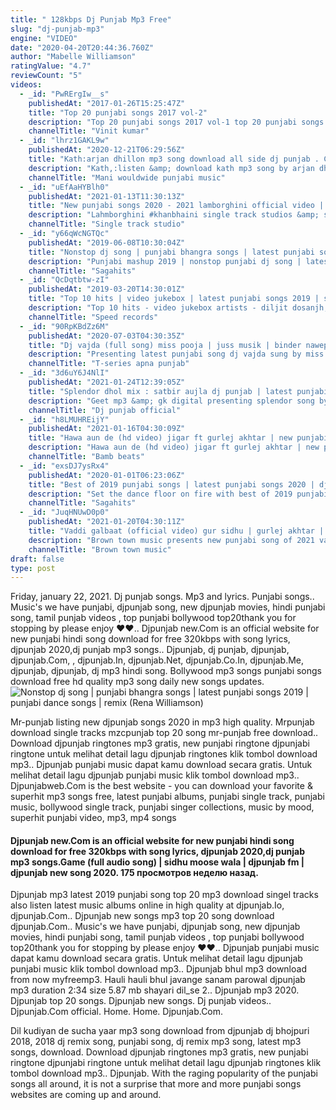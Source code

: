 ```yaml
---
title: " 128kbps Dj Punjab Mp3 Free"
slug: "dj-punjab-mp3"
engine: "VIDEO"
date: "2020-04-20T20:44:36.760Z"
author: "Mabelle Williamson"
ratingValue: "4.7"
reviewCount: "5"
videos:
  - _id: "PwRErgIw__s"
    publishedAt: "2017-01-26T15:25:47Z"
    title: "Top 20 punjabi songs 2017 vol-2"
    description: "Top 20 punjabi songs 2017 vol-1 top 20 punjabi songs 2017 vol-3"
    channelTitle: "Vinit kumar"
  - _id: "lhrz1GAKL9w"
    publishedAt: "2020-12-21T06:29:56Z"
    title: "Kath:arjan dhillon mp3 song download all side dj punjab . Com"
    description: "Kath,:listen &amp; download kath mp3 song by arjan dhillon from. Albam da future. New. Song *kath* music given bye the. Kids. Mxrci. &amp; lyrics of this song has"
    channelTitle: "Mani wouldwide punjabi music"
  - _id: "uEfAaHYBlh0"
    publishedAt: "2021-01-13T11:30:13Z"
    title: "New punjabi songs 2020 - 2021 lamborghini official video | khan bhaini | shipra goyal ft. Raj shoker"
    description: "Lahmborghini #khanbhaini single track studios &amp; sajjan duhan presents the official full song of khan bhaini&#39;s latest track lamborghini new punjabi track"
    channelTitle: "Single track studio"
  - _id: "y66qWcNGTQc"
    publishedAt: "2019-06-08T10:30:04Z"
    title: "Nonstop dj song | punjabi bhangra songs | latest punjabi songs 2019 | punjabi dance songs | remix"
    description: "Punjabi mashup 2019 | nonstop punjabi dj song | latest punjabi song 2019 - bhangra hits subscribe saga hits to get the best collection of new punjabi songs"
    channelTitle: "Sagahits"
  - _id: "QcDqtbtw-zI"
    publishedAt: "2019-03-20T14:30:01Z"
    title: "Top 10 hits | video jukebox | latest punjabi songs 2019 | speed records"
    description: "Top 10 hits - video jukebox artists - diljit dosanjh, ammy virk, jassi gill, kulwinder billa, parmish verma, jassi gill, amrit maan, armaan bedil, gurnam bhullar"
    channelTitle: "Speed records"
  - _id: "90RpKBdZz6M"
    publishedAt: "2020-07-03T04:30:35Z"
    title: "Dj vajda (full song) miss pooja | juss musik | binder nawepindia | latest punjabi songs 2020"
    description: "Presenting latest punjabi song dj vajda sung by miss pooja. The music of new punjabi song is given by juss musik while lyrics are penned by binder"
    channelTitle: "T-series apna punjab"
  - _id: "3d6uY6J4NlI"
    publishedAt: "2021-01-24T12:39:05Z"
    title: "Splendor dhol mix : satbir aujla dj punjab | latest punjabi songs 2020 | geet mp3"
    description: "Geet mp3 &amp; gk digital presenting splendor song by satbir aujla make sure you will like it and spread it as much as you can. #splendor #dholmix"
    channelTitle: "Dj punjab official"
  - _id: "h8LMUHREijY"
    publishedAt: "2021-01-16T04:30:09Z"
    title: "Hawa aun de (hd video) jigar ft gurlej akhtar | new punjabi songs 2021 | latest punjabi songs 2021"
    description: "Hawa aun de (hd video) jigar ft gurlej akhtar | new punjabi songs 2021| latest punjabi songs 2021 | new punjabi songs 2020| latest punjabi songs 2020"
    channelTitle: "Bamb beats"
  - _id: "exsDJ7ysRx4"
    publishedAt: "2020-01-01T06:23:06Z"
    title: "Best of 2019 punjabi songs | latest punjabi songs 2020 | dj party songs | audio jukebox | saga music"
    description: "Set the dance floor on fire with best of 2019 punjabi songs dj non stop punjabi songs 2019 by jordan sandhu, sidhu moose wala, bohemia, badshah,"
    channelTitle: "Sagahits"
  - _id: "JuqHNUwD0p0"
    publishedAt: "2021-01-20T04:30:11Z"
    title: "Vaddi galbaat (official video) gur sidhu | gurlej akhtar | punjabi songs | new punjabi songs 2020-21"
    description: "Brown town music presents new punjabi song of 2021 vaddi galbaat by gur sidhu ft.Gurlez akhtar. Do share your feedback in comments. Don&#39;t forget to"
    channelTitle: "Brown town music"
draft: false
type: post
---
```


Friday, january 22, 2021. Dj punjab songs. Mp3 and lyrics. Punjabi songs.. Music&#39;s we have punjabi, djpunjab song, new djpunjab movies, hindi punjabi song, tamil punjab videos , top punjabi bollywood top20thank you for stopping by please enjoy ❤❤.. Djpunjab new.Com is an official website for new punjabi hindi song download for free 320kbps with song lyrics, djpunjab 2020,dj punjab mp3 songs.. Djpunjab, dj punjab, djpunjab, djpunjab.Com, , djpunjab.In, djpunjab.Net, djpunjab.Co.In, djpunjab.Me, djpunjab, djpunjab, dj mp3 hindi song. Bollywood mp3 songs punjabi songs download free hd quality mp3 song daily new songs updates.
![Nonstop dj song | punjabi bhangra songs | latest punjabi songs 2019 | punjabi dance songs | remix (Rena Williamson)](https://i.ytimg.com/vi/y66qWcNGTQc/hqdefault.jpg "Nonstop dj song | punjabi bhangra songs | latest punjabi songs 2019 | punjabi dance songs | remix (Leo Spencer)")

Mr-punjab listing new djpunjab songs 2020 in mp3 high quality. Mrpunjab download single tracks mzcpunjab top 20 song mr-punjab free download.. Download djpunjab ringtones mp3 gratis, new punjabi ringtone djpunjabi ringtone untuk melihat detail lagu djpunjab ringtones klik tombol download mp3.. Djpunjab punjabi music dapat kamu download secara gratis. Untuk melihat detail lagu djpunjab punjabi music klik tombol download mp3.. Djpunjabweb.Com is the best website - you can download your favorite &amp; superhit mp3 songs free, latest punjabi albums, punjabi single track, punjabi music, bollywood single track, punjabi singer collections, music by mood, superhit punjabi video, mp3, mp4 songs
<!--inArticleAds-->

<!--galleryOne-->

#### Djpunjab new.Com is an official website for new punjabi hindi song download for free 320kbps with song lyrics, djpunjab 2020,dj punjab mp3 songs.Game (full audio song) | sidhu moose wala | djpunjab fm | djpunjab new song 2020. 175 просмотров неделю назад.
<!--inArticleAds-->

<!--galleryTwo-->

Djpunjab mp3 latest 2019 punjabi song top 20 mp3 download singel tracks also listen latest music albums online in high quality at djpunjab.Io, djpunjab.Com.. Djpunjab new songs mp3 top 20 song download djpunjab.Com.. Music&#39;s we have punjabi, djpunjab song, new djpunjab movies, hindi punjabi song, tamil punjab videos , top punjabi bollywood top20thank you for stopping by please enjoy ❤❤.. Djpunjab punjabi music dapat kamu download secara gratis. Untuk melihat detail lagu djpunjab punjabi music klik tombol download mp3.. Djpunjab bhul mp3 download from now myfreemp3. Hauli hauli bhul javange sanam parowal djpunjab mp3 duration 2:34 size 5.87 mb  shayari dil_se 2.. Djpunjab mp3 2020. Djpunjab top 20 songs. Djpunjab new songs. Dj punjab videos.. Djpunjab.Com official. Home. Home. Djpunjab.Com.
<!--galleryThree-->

Dil kudiyan de sucha yaar mp3 song download from djpunjab dj bhojpuri 2018, 2018 dj remix song, punjabi song, dj remix mp3 song, latest mp3 songs, download. Download djpunjab ringtones mp3 gratis, new punjabi ringtone djpunjabi ringtone untuk melihat detail lagu djpunjab ringtones klik tombol download mp3.. Djpunjab. With the raging popularity of the punjabi songs all around, it is not a surprise that more and more punjabi songs websites are coming up and around.